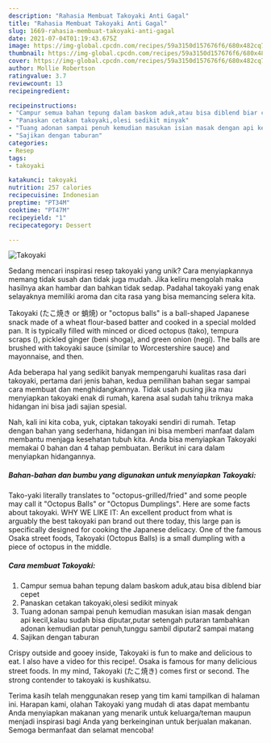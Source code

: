 ```yaml
---
description: "Rahasia Membuat Takoyaki Anti Gagal"
title: "Rahasia Membuat Takoyaki Anti Gagal"
slug: 1669-rahasia-membuat-takoyaki-anti-gagal
date: 2021-07-04T01:19:43.675Z
image: https://img-global.cpcdn.com/recipes/59a3150d157676f6/680x482cq70/takoyaki-foto-resep-utama.jpg
thumbnail: https://img-global.cpcdn.com/recipes/59a3150d157676f6/680x482cq70/takoyaki-foto-resep-utama.jpg
cover: https://img-global.cpcdn.com/recipes/59a3150d157676f6/680x482cq70/takoyaki-foto-resep-utama.jpg
author: Mollie Robertson
ratingvalue: 3.7
reviewcount: 13
recipeingredient:

recipeinstructions:
- "Campur semua bahan tepung dalam baskom aduk,atau bisa diblend biar cepet"
- "Panaskan cetakan takoyaki,olesi sedikit minyak"
- "Tuang adonan sampai penuh kemudian masukan isian masak dengan api kecil,kalau sudah bisa diputar,putar setengah putaran tambahkan adonan kemudian putar penuh,tunggu sambil diputar2 sampai matang"
- "Sajikan dengan taburan"
categories:
- Resep
tags:
- takoyaki

katakunci: takoyaki 
nutrition: 257 calories
recipecuisine: Indonesian
preptime: "PT34M"
cooktime: "PT47M"
recipeyield: "1"
recipecategory: Dessert

---
```



![Takoyaki](https://img-global.cpcdn.com/recipes/59a3150d157676f6/680x482cq70/takoyaki-foto-resep-utama.jpg)

Sedang mencari inspirasi resep takoyaki yang unik? Cara menyiapkannya memang tidak susah dan tidak juga mudah. Jika keliru mengolah maka hasilnya akan hambar dan bahkan tidak sedap. Padahal takoyaki yang enak selayaknya memiliki aroma dan cita rasa yang bisa memancing selera kita.

Takoyaki (たこ焼き or 蛸焼) or &#34;octopus balls&#34; is a ball-shaped Japanese snack made of a wheat flour-based batter and cooked in a special molded pan. It is typically filled with minced or diced octopus (tako), tempura scraps (), pickled ginger (beni shoga), and green onion (negi). The balls are brushed with takoyaki sauce (similar to Worcestershire sauce) and mayonnaise, and then.

Ada beberapa hal yang sedikit banyak mempengaruhi kualitas rasa dari takoyaki, pertama dari jenis bahan, kedua pemilihan bahan segar sampai cara membuat dan menghidangkannya. Tidak usah pusing jika mau menyiapkan takoyaki enak di rumah, karena asal sudah tahu triknya maka hidangan ini bisa jadi sajian spesial.


Nah, kali ini kita coba, yuk, ciptakan takoyaki sendiri di rumah. Tetap dengan bahan yang sederhana, hidangan ini bisa memberi manfaat dalam membantu menjaga kesehatan tubuh kita. Anda bisa menyiapkan Takoyaki memakai 0 bahan dan 4 tahap pembuatan. Berikut ini cara dalam menyiapkan hidangannya.

<!--inarticleads1-->

##### Bahan-bahan dan bumbu yang digunakan untuk menyiapkan Takoyaki:



Tako-yaki literally translates to &#34;octopus-grilled/fried&#34; and some people may call it &#34;Octopus Balls&#34; or &#34;Octopus Dumplings&#34;. Here are some facts about takoyaki. WHY WE LIKE IT: An excellent product from what is arguably the best takoyaki pan brand out there today, this large pan is specifically designed for cooking the Japanese delicacy. One of the famous Osaka street foods, Takoyaki (Octopus Balls) is a small dumpling with a piece of octopus in the middle. 

<!--inarticleads2-->

##### Cara membuat Takoyaki:

1. Campur semua bahan tepung dalam baskom aduk,atau bisa diblend biar cepet
1. Panaskan cetakan takoyaki,olesi sedikit minyak
1. Tuang adonan sampai penuh kemudian masukan isian masak dengan api kecil,kalau sudah bisa diputar,putar setengah putaran tambahkan adonan kemudian putar penuh,tunggu sambil diputar2 sampai matang
1. Sajikan dengan taburan


Crispy outside and gooey inside, Takoyaki is fun to make and delicious to eat. I also have a video for this recipe!. Osaka is famous for many delicious street foods. In my mind, Takoyaki (たこ焼き) comes first or second. The strong contender to takoyaki is kushikatsu. 

Terima kasih telah menggunakan resep yang tim kami tampilkan di halaman ini. Harapan kami, olahan Takoyaki yang mudah di atas dapat membantu Anda menyiapkan makanan yang menarik untuk keluarga/teman maupun menjadi inspirasi bagi Anda yang berkeinginan untuk berjualan makanan. Semoga bermanfaat dan selamat mencoba!
